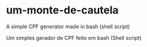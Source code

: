 # um-monte-de-cautela
A simple CPF generator made in bash (shell script)

Um simples gerador de CPF feito em bash (Shell script)


